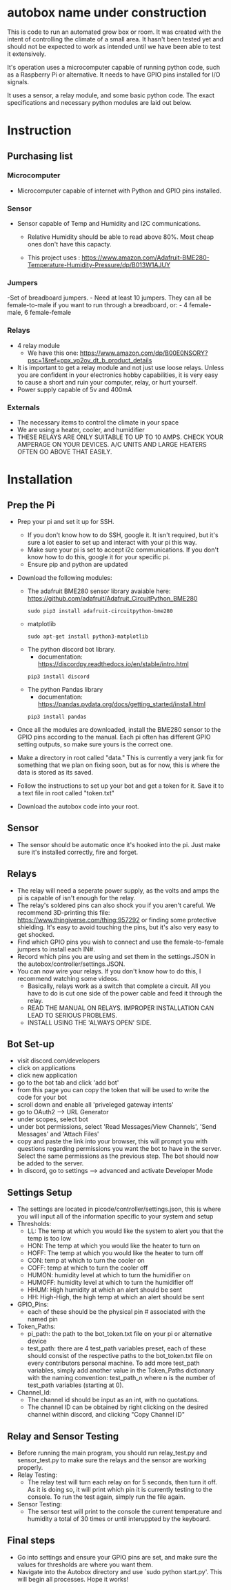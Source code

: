 # autobox name under construction
This is code to run an automated grow box or room. It was created with the intent of controlling the climate of a small area. It hasn't been tested yet and should not be expected to work as intended until we have been able to test it extensively. 

It's operation uses a microcomputer capable of running python code, such as a Raspberry Pi or alternative. It needs to have GPIO pins installed for I/O signals. 

It uses a sensor, a relay module, and some basic python code. The exact specifications and necessary python modules are laid out below.

# Instruction
## Purchasing list
### Microcomputer
- Microcomputer capable of internet with Python and GPIO pins installed.

### Sensor
- Sensor capable of Temp and Humidity and I2C communications. 
    - Relative Humidity should be able to read above 80%. Most cheap ones don't have this capacty. 
    
    - This project uses : https://www.amazon.com/Adafruit-BME280-Temperature-Humidity-Pressure/dp/B013W1AJUY
### Jumpers 
-Set of breadboard jumpers. 
    - Need at least 10 jumpers. They can all be female-to-male if you want to run through a breadboard, or:
        - 4 female-male, 6 female-female
### Relays
- 4 relay module
    - We have this one: https://www.amazon.com/dp/B00E0NSORY?psc=1&ref=ppx_yo2ov_dt_b_product_details
- It is important to get a relay module and not just use loose relays. Unless you are confident in your electronics hobby capabilities, it is very easy to cause a short and ruin your computer, relay, or hurt yourself.
- Power supply capable of 5v and 400mA

### Externals
- The necessary items to control the climate in your space
- We are using a heater, cooler, and humidifier
- THESE RELAYS ARE ONLY SUITABLE TO UP TO 10 AMPS. CHECK YOUR AMPERAGE ON YOUR DEVICES. A/C UNITS AND LARGE HEATERS OFTEN GO ABOVE THAT EASILY.

# Installation

## Prep the Pi
- Prep your pi and set it up for SSH. 
    - If you don't know how to do SSH, google it. It isn't required, but it's sure a lot easier to set up and interact with your pi this way.
    - Make sure your pi is set to accept i2c communications. If you don't know how to do this, google it for your specific pi.
    - Ensure pip and python are updated
- Download the following modules:
    - The adafruit BME280 sensor library avaiable here: https://github.com/adafruit/Adafruit_CircuitPython_BME280
        ```
        sudo pip3 install adafruit-circuitpython-bme280
        ```
    - matplotlib 
        ```
        sudo apt-get install python3-matplotlib
        ```
    - The python discord bot library. 
        - documentation: https://discordpy.readthedocs.io/en/stable/intro.html
        ```
        pip3 install discord
        ```
    - The python Pandas library
        - documentation: https://pandas.pydata.org/docs/getting_started/install.html
        ```
        pip3 install pandas
        ```  
  
- Once all the modules are downloaded, install the BME280 sensor to the GPIO pins according to the manual. Each pi often has different GPIO setting outputs, so make sure yours is the correct one.
- Make a directory in root called "data." This is currently a very jank fix for something that we plan on fixing soon, but as for now, this is where the data is stored as its saved.
- Follow the instructions to set up your bot and get a token for it. Save it to a text file in root called "token.txt"
- Download the autobox code into your root.

## Sensor
- The sensor should be automatic once it's hooked into the pi. Just make sure it's installed correctly, fire and forget.

## Relays
- The relay will need a seperate power supply, as the volts and amps the pi is capable of isn't enough for the relay.
- The relay's soldered pins can also shock you if you aren't careful. We recommend 3D-printing this file: https://www.thingiverse.com/thing:957292 or finding some protective shielding. It's easy to avoid touching the pins, but it's also very easy to get shocked.
- Find which GPIO pins you wish to connect and use the female-to-female jumpers to install each IN#. 
- Record which pins you are using and set them in the settings.JSON in the autobox/controller/settings.JSON.
- You can now wire your relays. If you don't know how to do this, I recommend watching some videos.
    - Basically, relays work as a switch that complete a circuit. All you have to do is cut one side of the power cable and feed it through the relay. 
    - READ THE MANUAL ON RELAYS. IMPROPER INSTALLATION CAN LEAD TO SERIOUS PROBLEMS.
    - INSTALL USING THE 'ALWAYS OPEN' SIDE.

## Bot Set-up
- visit discord.com/developers
- click on applications
- click new application
- go to the bot tab and click 'add bot'
- from this page you can copy the token that will be used to write the code for your bot
- scroll down and enable all 'priveleged gateway intents'
- go to OAuth2 --> URL Generator
- under scopes, select bot
- under bot permissions, select 'Read Messages/View Channels', 'Send Messages' and 'Attach Files'
- copy and paste the link into your browser, this will prompt you with questions regarding permissions you want the bot to have in the server. Select the same permissions as the previous step. The bot should now be added to the server.
- In discord, go to settings --> advanced and activate Developer Mode

## Settings Setup
- The settings are located in picode/controller/settings.json, this is where you will input all of the information specific to your system and setup
- Thresholds:
    - LL: The temp at which you would like the system to alert you that the temp is too low
    - HON: The temp at which you would like the heater to turn on
    - HOFF: The temp at which you would like the heater to turn off
    - CON: temp at which to turn the cooler on
    - COFF: temp at which to turn the cooler off
    - HUMON: humidity level at which to turn the humidifier on
    - HUMOFF: humidity level at which to turn the humidifier off
    - HHUM: High humidity at which an alert should be sent
    - HH: High-High, the high temp at which an alert should be sent
- GPIO_Pins:
    - each of these should be the physical pin # associated with the named pin
- Token_Paths:
    - pi_path: the path to the bot_token.txt file on your pi or alternative device
    - test_path: there are 4 test_path variables preset, each of these should consist of the respective paths to the bot_token.txt file on every contributors       personal machine. To add more test_path variables, simply add another value in the Token_Paths dictionary with the naming convention: test_path_n where       n is the number of test_path variables (starting at 0).
- Channel_Id: 
    - The channel id should be input as an int, with no quotations. 
    - The channel ID can be obtained by right clicking on the desired channel within discord, and clicking "Copy Channel ID"
   
## Relay and Sensor Testing
- Before running the main program, you should run relay_test.py and sensor_test.py to make sure the relays and the sensor are working properly. 
- Relay Testing:
    - The relay test will turn each relay on for 5 seconds, then turn it off. As it is doing so, it will print which pin it is currently testing to the             console. To run the test again, simply run the file again. 
- Sensor Testing: 
    - The sensor test will print to the console the current temperature and humidity a total of 30 times or until interuppted by the keyboard. 
  
## Final steps
- Go into settings and ensure your GPIO pins are set, and make sure the values for thresholds are where you want them. 
- Navigate into the Autobox directory and use `sudo python start.py'. This will begin all processes. Hope it works!
   
        
